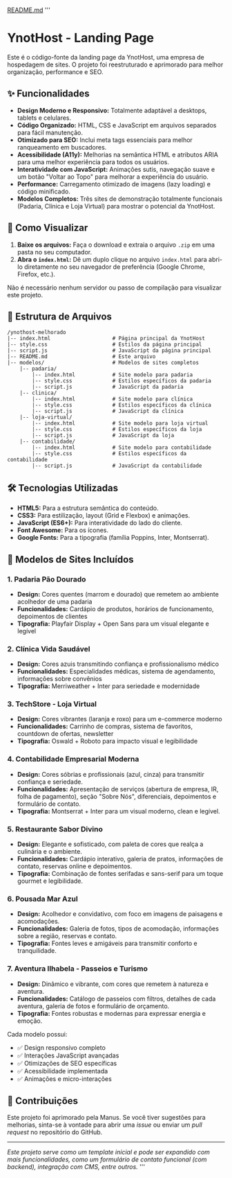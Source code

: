 [README.md](https://github.com/user-attachments/files/22703239/README.md)
'''
# YnotHost - Landing Page

Este é o código-fonte da landing page da YnotHost, uma empresa de hospedagem de sites. O projeto foi reestruturado e aprimorado para melhor organização, performance e SEO.

## ✨ Funcionalidades

- **Design Moderno e Responsivo:** Totalmente adaptável a desktops, tablets e celulares.
- **Código Organizado:** HTML, CSS e JavaScript em arquivos separados para fácil manutenção.
- **Otimizado para SEO:** Inclui meta tags essenciais para melhor ranqueamento em buscadores.
- **Acessibilidade (A11y):** Melhorias na semântica HTML e atributos ARIA para uma melhor experiência para todos os usuários.
- **Interatividade com JavaScript:** Animações sutis, navegação suave e um botão "Voltar ao Topo" para melhorar a experiência do usuário.
- **Performance:** Carregamento otimizado de imagens (lazy loading) e código minificado.
- **Modelos Completos:** Três sites de demonstração totalmente funcionais (Padaria, Clínica e Loja Virtual) para mostrar o potencial da YnotHost.

## 🚀 Como Visualizar

1.  **Baixe os arquivos:** Faça o download e extraia o arquivo `.zip` em uma pasta no seu computador.
2.  **Abra o `index.html`:** Dê um duplo clique no arquivo `index.html` para abri-lo diretamente no seu navegador de preferência (Google Chrome, Firefox, etc.).

Não é necessário nenhum servidor ou passo de compilação para visualizar este projeto.

## 📂 Estrutura de Arquivos

```
/ynothost-melhorado
|-- index.html                    # Página principal da YnotHost
|-- style.css                     # Estilos da página principal
|-- script.js                     # JavaScript da página principal
|-- README.md                     # Este arquivo
|-- modelos/                      # Modelos de sites completos
    |-- padaria/
        |-- index.html            # Site modelo para padaria
        |-- style.css             # Estilos específicos da padaria
        |-- script.js             # JavaScript da padaria
    |-- clinica/
        |-- index.html            # Site modelo para clínica
        |-- style.css             # Estilos específicos da clínica
        |-- script.js             # JavaScript da clínica
    |-- loja-virtual/
        |-- index.html            # Site modelo para loja virtual
        |-- style.css             # Estilos específicos da loja
        |-- script.js             # JavaScript da loja
    |-- contabilidade/
        |-- index.html            # Site modelo para contabilidade
        |-- style.css             # Estilos específicos da contabilidade
        |-- script.js             # JavaScript da contabilidade
```

## 🛠️ Tecnologias Utilizadas

- **HTML5:** Para a estrutura semântica do conteúdo.
- **CSS3:** Para estilização, layout (Grid e Flexbox) e animações.
- **JavaScript (ES6+):** Para interatividade do lado do cliente.
- **Font Awesome:** Para os ícones.
- **Google Fonts:** Para a tipografia (família Poppins, Inter, Montserrat).

## 🎨 Modelos de Sites Incluídos

### 1. Padaria Pão Dourado
- **Design:** Cores quentes (marrom e dourado) que remetem ao ambiente acolhedor de uma padaria
- **Funcionalidades:** Cardápio de produtos, horários de funcionamento, depoimentos de clientes
- **Tipografia:** Playfair Display + Open Sans para um visual elegante e legível

### 2. Clínica Vida Saudável
- **Design:** Cores azuis transmitindo confiança e profissionalismo médico
- **Funcionalidades:** Especialidades médicas, sistema de agendamento, informações sobre convênios
- **Tipografia:** Merriweather + Inter para seriedade e modernidade

### 3. TechStore - Loja Virtual
- **Design:** Cores vibrantes (laranja e roxo) para um e-commerce moderno
- **Funcionalidades:** Carrinho de compras, sistema de favoritos, countdown de ofertas, newsletter
- **Tipografia:** Oswald + Roboto para impacto visual e legibilidade

### 4. Contabilidade Empresarial Moderna
- **Design:** Cores sóbrias e profissionais (azul, cinza) para transmitir confiança e seriedade.
- **Funcionalidades:** Apresentação de serviços (abertura de empresa, IR, folha de pagamento), seção "Sobre Nós", diferenciais, depoimentos e formulário de contato.
- **Tipografia:** Montserrat + Inter para um visual moderno, clean e legível.

### 5. Restaurante Sabor Divino
- **Design:** Elegante e sofisticado, com paleta de cores que realça a culinária e o ambiente.
- **Funcionalidades:** Cardápio interativo, galeria de pratos, informações de contato, reservas online e depoimentos.
- **Tipografia:** Combinação de fontes serifadas e sans-serif para um toque gourmet e legibilidade.

### 6. Pousada Mar Azul
- **Design:** Acolhedor e convidativo, com foco em imagens de paisagens e acomodações.
- **Funcionalidades:** Galeria de fotos, tipos de acomodação, informações sobre a região, reservas e contato.
- **Tipografia:** Fontes leves e amigáveis para transmitir conforto e tranquilidade.

### 7. Aventura Ilhabela - Passeios e Turismo
- **Design:** Dinâmico e vibrante, com cores que remetem à natureza e aventura.
- **Funcionalidades:** Catálogo de passeios com filtros, detalhes de cada aventura, galeria de fotos e formulário de orçamento.
- **Tipografia:** Fontes robustas e modernas para expressar energia e emoção.

Cada modelo possui:
- ✅ Design responsivo completo
- ✅ Interações JavaScript avançadas
- ✅ Otimizações de SEO específicas
- ✅ Acessibilidade implementada
- ✅ Animações e micro-interações

## 🤝 Contribuições

Este projeto foi aprimorado pela Manus. Se você tiver sugestões para melhorias, sinta-se à vontade para abrir uma *issue* ou enviar um *pull request* no repositório do GitHub.

---

*Este projeto serve como um template inicial e pode ser expandido com mais funcionalidades, como um formulário de contato funcional (com backend), integração com CMS, entre outros.*
'''
